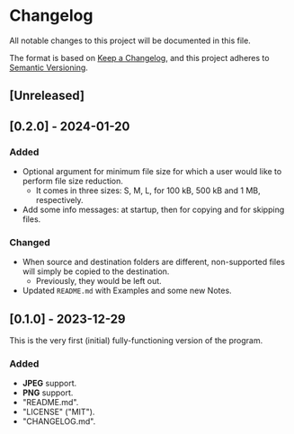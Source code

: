 # Changelog

All notable changes to this project will be documented in this file.

The format is based on [Keep a Changelog](https://keepachangelog.com/en/1.1.0/),
and this project adheres to [Semantic Versioning](https://semver.org/spec/v2.0.0.html).

## [Unreleased]

## [0.2.0] - 2024-01-20

### Added

- Optional argument for minimum file size for which a user would like to perform file size reduction.
  - It comes in three sizes: S, M, L, for 100 kB, 500 kB and 1 MB, respectively.
- Add some info messages: at startup, then for copying and for skipping files.

### Changed

- When source and destination folders are different, non-supported files will simply be copied to the destination.
  - Previously, they would be left out.
- Updated `README.md` with Examples and some new Notes.

## [0.1.0] - 2023-12-29
This is the very first (initial) fully-functioning version of the program.

### Added

- **JPEG** support.
- **PNG** support.
- "README.md".
- "LICENSE" ("MIT").
- "CHANGELOG.md".
